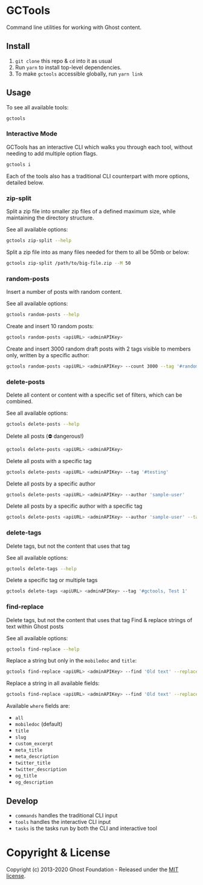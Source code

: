# GCTools

Command line utilities for working with Ghost content.


## Install

1. `git clone` this repo & `cd` into it as usual
2. Run `yarn` to install top-level dependencies.
3. To make `gctools` accessible globally, run `yarn link`


## Usage

To see all available tools:

```sh
gctools
```


### Interactive Mode

GCTools has an interactive CLI which walks you through each tool, without needing to add multiple option flags.

```sh
gctools i
```

Each of the tools also has a traditional CLI counterpart with more options, detailed below.


### zip-split

Split a zip file into smaller zip files of a defined maximum size, while maintaining the directory structure.

See all available options:

```sh
gctools zip-split --help
```

Split a zip file into as many files needed for them to all be 50mb or below:

```sh
gctools zip-split /path/to/big-file.zip --M 50
```


### random-posts

Insert a number of posts with random content.

See all available options:

```sh
gctools random-posts --help
```

Create and insert 10 random posts:

```sh
gctools random-posts <apiURL> <adminAPIKey>
```

Create and insert 3000 random draft posts with 2 tags visible to members only, written by a specific author:

```sh
gctools random-posts <apiURL> <adminAPIKey> --count 3000 --tag '#random,New World' --status draft --visibility members --userEmail person@dummyemail.com
```


### delete-posts

Delete all content or content with a specific set of filters, which can be combined.

See all available options:

```sh
gctools delete-posts --help
```

Delete all posts (⛔️ dangerous!)

```sh
gctools delete-posts <apiURL> <adminAPIKey>
```

Delete all posts with a specific tag

```sh
gctools delete-posts <apiURL> <adminAPIKey> --tag '#testing'
```

Delete all posts by a specific author

```sh
gctools delete-posts <apiURL> <adminAPIKey> --author 'sample-user'
```

Delete all posts by a specific author with a specific tag

```sh
gctools delete-posts <apiURL> <adminAPIKey> --author 'sample-user' --tag '#testing'
```


### delete-tags

Delete tags, but not the content that uses that tag

See all available options:

```sh
gctools delete-tags --help
```

Delete a specific tag or multiple tags

```sh
gctools delete-tags <apiURL> <adminAPIKey> --tag '#gctools, Test 1'
```


### find-replace

Delete tags, but not the content that uses that tag
Find & replace strings of text within Ghost posts

See all available options:

```sh
gctools find-replace --help
```

Replace a string but only in the `mobiledoc` and `title`:

```sh
gctools find-replace <apiURL> <adminAPIKey> --find 'Old text' --replace 'New text' --where mobiledoc,title
```

Replace a string in all available fields:

```sh
gctools find-replace <apiURL> <adminAPIKey> --find 'Old text' --replace 'New text' --where all
```

Available `where` fields are:

* `all`
* `mobiledoc` (default)
* `title`
* `slug`
* `custom_excerpt`
* `meta_title`
* `meta_description`
* `twitter_title`
* `twitter_description`
* `og_title`
* `og_description`


## Develop

* `commands` handles the traditional CLI input
* `tools` handles the interactive CLI input
* `tasks` is the tasks run by both the CLI and interactive tool


# Copyright & License

Copyright (c) 2013-2020 Ghost Foundation - Released under the [MIT license](LICENSE).
